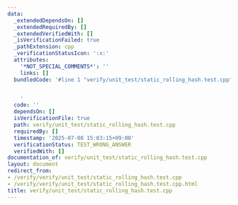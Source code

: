 ```yaml
---
data:
  _extendedDependsOn: []
  _extendedRequiredBy: []
  _extendedVerifiedWith: []
  _isVerificationFailed: true
  _pathExtension: cpp
  _verificationStatusIcon: ':x:'
  attributes:
    '*NOT_SPECIAL_COMMENTS*': ''
    links: []
  bundledCode: '#line 1 "verify/unit_test/static_rolling_hash.test.cpp"


    '
  code: ''
  dependsOn: []
  isVerificationFile: true
  path: verify/unit_test/static_rolling_hash.test.cpp
  requiredBy: []
  timestamp: '2025-07-08 15:03:15+09:00'
  verificationStatus: TEST_WRONG_ANSWER
  verifiedWith: []
documentation_of: verify/unit_test/static_rolling_hash.test.cpp
layout: document
redirect_from:
- /verify/verify/unit_test/static_rolling_hash.test.cpp
- /verify/verify/unit_test/static_rolling_hash.test.cpp.html
title: verify/unit_test/static_rolling_hash.test.cpp
---
```

